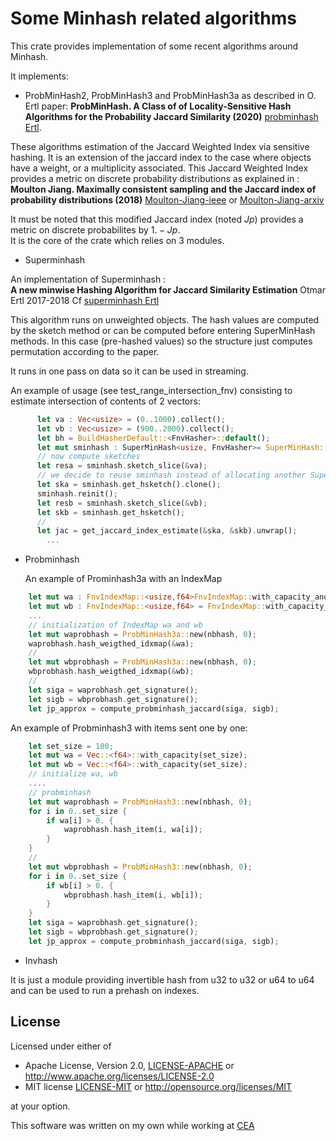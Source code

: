 # Some Minhash related algorithms

This crate provides implementation of some recent algorithms around Minhash.  

It implements:

* ProbMinHash2, ProbMinHash3 and ProbMinHash3a as described in O. Ertl paper:
**ProbMinHash. A Class of of Locality-Sensitive Hash Algorithms for the Probability Jaccard Similarity (2020)**
[probminhash Ertl](https://arxiv.org/abs/1911.00675).

These algorithms estimation of the Jaccard Weighted Index via sensitive hashing.
It is an extension of the jaccard index to the case where objects have a weight, or a multiplicity associated.
This Jaccard  Weighted Index provides a metric on discrete probability distributions as explained
in :
**Moulton Jiang. Maximally consistent sampling and the Jaccard index of probability distributions (2018)**
[Moulton-Jiang-ieee](https://ieeexplore.ieee.org/document/8637426) or [Moulton-Jiang-arxiv](https://arxiv.org/abs/1809.04052)

It must be noted that this modified Jaccard index (noted $Jp$) provides a metric on discrete probabilites by $1.-Jp$.  
It is the core of the crate which relies on 3 modules.

* Superminhash

An implementation of Superminhash :  
**A new minwise Hashing Algorithm for Jaccard Similarity Estimation**
Otmar Ertl 2017-2018 Cf [superminhash Ertl](https://arxiv.org/abs/1706.05698)

This algorithm runs on unweighted objects.
The hash values are computed by the sketch method or can be computed before entering SuperMinHash methods.
In this case (pre-hashed values) so the structure just computes permutation according to the paper.

It runs in one pass on data so it can be used in streaming.

An example of usage (see test_range_intersection_fnv) consisting to estimate intersection of contents of 2 vectors:

```rust
      let va : Vec<usize> = (0..1000).collect();
      let vb : Vec<usize> = (900..2000).collect();
      let bh = BuildHasherDefault::<FnvHasher>::default();
      let mut sminhash : SuperMinHash<usize, FnvHasher>= SuperMinHash::new(70, &bh);
      // now compute sketches
      let resa = sminhash.sketch_slice(&va);
      // we decide to reuse sminhash instead of allocating another SuperMinHash structure
      let ska = sminhash.get_hsketch().clone();
      sminhash.reinit();
      let resb = sminhash.sketch_slice(&vb);
      let skb = sminhash.get_hsketch();
      //
      let jac = get_jaccard_index_estimate(&ska, &skb).unwrap();
        ...
```

* Probminhash
  
  An example of Prominhash3a with an IndexMap

```rust
    let mut wa : FnvIndexMap::<usize,f64>FnvIndexMap::with_capacity_and_hasher(70, FnvBuildHasher::default());
    let mut wb : FnvIndexMap::<usize,f64> = FnvIndexMap::with_capacity_and_hasher(70, FnvBuildHasher::default());
    ...
    // initialization of IndexMap wa and wb
    let mut waprobhash = ProbMinHash3a::new(nbhash, 0);
    waprobhash.hash_weigthed_idxmap(&wa);
    //
    let mut wbprobhash = ProbMinHash3a::new(nbhash, 0);
    wbprobhash.hash_weigthed_idxmap(&wb);
    //
    let siga = waprobhash.get_signature();
    let sigb = wbprobhash.get_signature();
    let jp_approx = compute_probminhash_jaccard(siga, sigb);

```

An example of Probminhash3 with items sent one by one:

```rust
    let set_size = 100;
    let mut wa = Vec::<f64>::with_capacity(set_size);
    let mut wb = Vec::<f64>::with_capacity(set_size);
    // initialize wa, wb 
    ....
    // probminhash 
    let mut waprobhash = ProbMinHash3::new(nbhash, 0);
    for i in 0..set_size {
        if wa[i] > 0. {
            waprobhash.hash_item(i, wa[i]);
        }
    }
    //
    let mut wbprobhash = ProbMinHash3::new(nbhash, 0);
    for i in 0..set_size {
        if wb[i] > 0. {
            wbprobhash.hash_item(i, wb[i]);
        }
    }
    let siga = waprobhash.get_signature();
    let sigb = wbprobhash.get_signature();
    let jp_approx = compute_probminhash_jaccard(siga, sigb);
```

* Invhash
  
It is just a module providing invertible hash from u32 to u32 or u64 to u64 and can be used to run a prehash on indexes.

## License

Licensed under either of

* Apache License, Version 2.0, [LICENSE-APACHE](LICENSE-APACHE) or <http://www.apache.org/licenses/LICENSE-2.0>
* MIT license [LICENSE-MIT](LICENSE-MIT) or <http://opensource.org/licenses/MIT>

at your option.

This software was written on my own while working at [CEA](http://www.cea.fr/)
